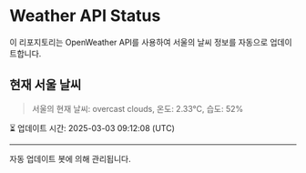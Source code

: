 
# Weather API Status

이 리포지토리는 OpenWeather API를 사용하여 서울의 날씨 정보를 자동으로 업데이트합니다.

## 현재 서울 날씨
> 서울의 현재 날씨: overcast clouds, 온도: 2.33°C, 습도: 52%

⏳ 업데이트 시간: 2025-03-03 09:12:08 (UTC)

---
자동 업데이트 봇에 의해 관리됩니다.

